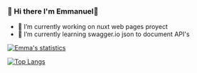 ### :space_invader: Hi there I'm Emmanuel👋
- 🔭 I’m currently working on nuxt web pages proyect
- 🌱 I’m currently learning swagger.io json to document API's

[![Emma's statistics](https://github-readme-stats.vercel.app/api?username=EmmanuelLV)](https://github.com/anuraghazra/github-readme-stats)

[![Top Langs](https://github-readme-stats.vercel.app/api/top-langs/?username=EmmanuelLV&layout=compact)](https://github.com/anuraghazra/github-readme-stats)

<!--
[<img align="left" alt="nodejs" width="22px" src="https://simpleicons.org/icons/node-dot-js.svg">][c]


[c]: https://github.com/EmmanuelLV

<!--
**EmmanuelLV/EmmanuelLV** is a ✨ _special_ ✨ repository because its `README.md` (this file) appears on your GitHub profile.

Here are some ideas to get you started:

- 🔭 I’m currently working on ...
- 🌱 I’m currently learning ...
- 👯 I’m looking to collaborate on ...
- 🤔 I’m looking for help with ...
- 💬 Ask me about ...
- 📫 How to reach me: ...
- 😄 Pronouns: ...
- ⚡ Fun fact: ...
-->
